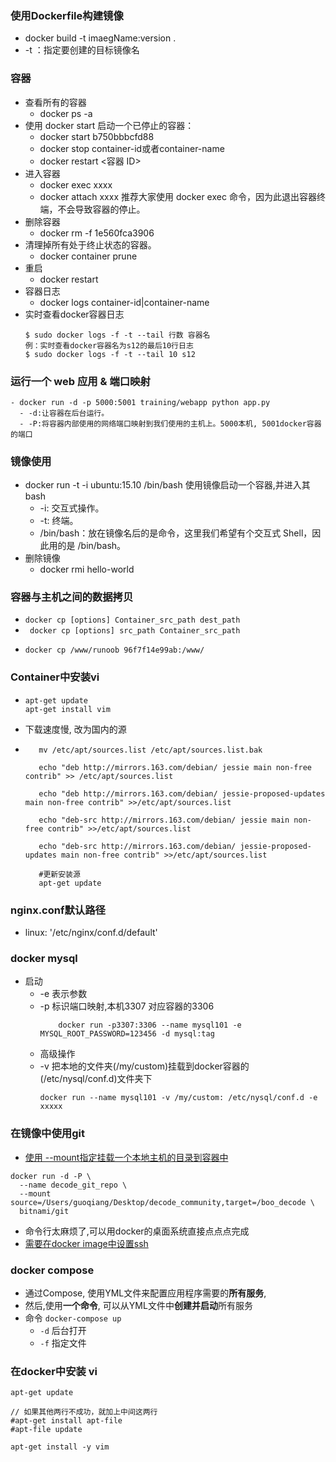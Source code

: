 ### 使用Dockerfile构建镜像
  - docker build -t imaegName:version .
  - -t ：指定要创建的目标镜像名

### 容器
  - 查看所有的容器
    - docker ps -a
  - 使用 docker start 启动一个已停止的容器：
    - docker start b750bbbcfd88 
    - docker stop container-id或者container-name
    - docker restart <容器 ID>
  - 进入容器
    - docker exec xxxx
    - docker attach xxxx 推荐大家使用 docker exec 命令，因为此退出容器终端，不会导致容器的停止。
  - 删除容器
    - docker rm -f 1e560fca3906
  - 清理掉所有处于终止状态的容器。
    - docker container prune
  - 重启
    - docker restart
  - 容器日志
    - docker logs container-id|container-name
  - 实时查看docker容器日志
      ```
      $ sudo docker logs -f -t --tail 行数 容器名
      例：实时查看docker容器名为s12的最后10行日志
      $ sudo docker logs -f -t --tail 10 s12  
      ```
### 运行一个 web 应用 & 端口映射
    - docker run -d -p 5000:5001 training/webapp python app.py
      - -d:让容器在后台运行。
      - -P:将容器内部使用的网络端口映射到我们使用的主机上。5000本机, 5001docker容器的端口

### 镜像使用
  - docker run -t -i ubuntu:15.10 /bin/bash  使用镜像启动一个容器,并进入其bash
    - -i: 交互式操作。
    - -t: 终端。
    - /bin/bash：放在镜像名后的是命令，这里我们希望有个交互式 Shell，因此用的是 /bin/bash。
  - 删除镜像
    - docker rmi hello-world



### 容器与主机之间的数据拷贝
  - ` docker cp [options] Container_src_path dest_path `
  - ` docker cp [options] src_path Container_src_path`
  -  
       ```  
      docker cp /www/runoob 96f7f14e99ab:/www/ 
      ```

###  Container中安装vi
  - 
    ```
    apt-get update
    apt-get install vim

    ```
  -  下载速度慢, 改为国内的源
  -  ```  
        mv /etc/apt/sources.list /etc/apt/sources.list.bak

        echo "deb http://mirrors.163.com/debian/ jessie main non-free contrib" >> /etc/apt/sources.list

        echo "deb http://mirrors.163.com/debian/ jessie-proposed-updates main non-free contrib" >>/etc/apt/sources.list

        echo "deb-src http://mirrors.163.com/debian/ jessie main non-free contrib" >>/etc/apt/sources.list

        echo "deb-src http://mirrors.163.com/debian/ jessie-proposed-updates main non-free contrib" >>/etc/apt/sources.list

        #更新安装源
        apt-get update 
     ```



### nginx.conf默认路径
  - linux: '/etc/nginx/conf.d/default'



### docker mysql
  - 启动
    - -e 表示参数
    - -p 标识端口映射,本机3307 对应容器的3306
        ```
            docker run -p3307:3306 --name mysql101 -e MYSQL_ROOT_PASSWORD=123456 -d mysql:tag
        ```
    - 高级操作 
	 - -v 把本地的文件夹(/my/custom)挂载到docker容器的(/etc/nysql/conf.d)文件夹下
	    ```
	    docker run --name mysql101 -v /my/custom: /etc/nysql/conf.d -e xxxxx
	    ```

### 在镜像中使用git
  - [使用 --mount指定挂载一个本地主机的目录到容器中 ](https://yeasy.gitbook.io/docker_practice/data_management/bind-mounts)
  ```
  docker run -d -P \
    --name decode_git_repo \
    --mount source=/Users/guoqiang/Desktop/decode_community,target=/boo_decode \
    bitnami/git
  ```
  - 命令行太麻烦了,可以用docker的桌面系统直接点点点完成
  - [需要在docker image中设置ssh](https://www.theserverside.com/blog/Coffee-Talk-Java-News-Stories-and-Opinions/GitHub-SSH-Key-Setup-Config-Ubuntu-Linux)



### docker compose
- 通过Compose, 使用YML文件来配置应用程序需要的**所有服务**,
- 然后,使用**一个命令**, 可以从YML文件中**创建并启动**所有服务
- 命令 `docker-compose up`
  - `-d` 后台打开
  - `-f` 指定文件




### 在docker中安装 vi

```
apt-get update

// 如果其他两行不成功，就加上中间这两行
#apt-get install apt-file
#apt-file update

apt-get install -y vim
```